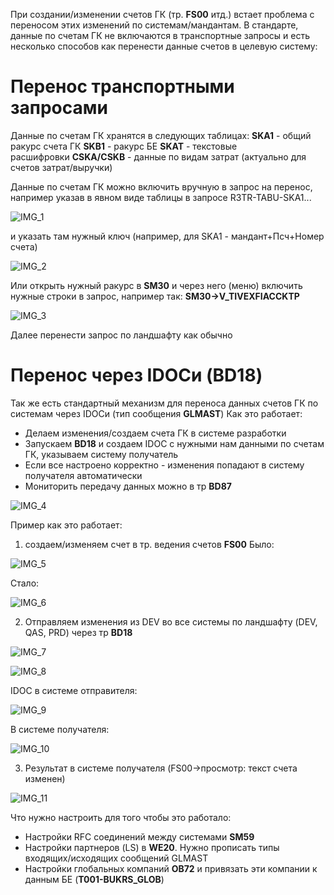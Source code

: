 При создании/изменении счетов ГК (тр. **FS00** итд.) встает проблема с переносом этих изменений по системам/мандантам. В стандарте, данные по счетам ГК не включаются в транспортные запросы и есть несколько способов как перенести данные счетов в целевую систему:

# Перенос транспортными запросами

Данные по счетам ГК хранятся в следующих таблицах: **SKA1** - общий ракурс счета ГК **SKB1** - ракурс БЕ **SKAT** - текстовые расшифровки **CSKA/CSKB** - данные по видам затрат (актуально для счетов затрат/выручки)

Данные по счетам ГК можно включить вручную в запрос на перенос, например указав в явном виде таблицы в запросе R3TR-TABU-SKA1...

![IMG_1](IMGs/IMG_COA1.png)

и указать там нужный ключ (например, для SKA1 - мандант+Псч+Номер счета)

![IMG_2](IMGs/IMG_COA2.png)

Или открыть нужный ракурс в **SM30** и через него (меню) включить нужные строки в запрос, например так: **SM30->V_TIVEXFIACCKTP**

![IMG_3](IMGs/IMG_COA3.png)

Далее перенести запрос по ландшафту как обычно

# Перенос через IDOCи (BD18)

Так же есть стандартный механизм для переноса данных счетов ГК по системам через IDOCи (тип сообщения **GLMAST**) Как это работает:

- Делаем изменения/создаем счета ГК в системе разработки
- Запускаем **BD18** и создаем IDOC с нужными нам данными по счетам ГК, указываем систему получатель
- Если все настроено корректно - изменения попадают в систему получателя автоматически
- Мониторить передачу данных можно в тр **BD87**

![IMG_4](IMGs/IMG_COA4.png)

Пример как это работает:

1. создаем/изменяем счет в тр. ведения счетов **FS00** Было:

![IMG_5](IMGs/IMG_COA5.png)

Стало:

![IMG_6](IMGs/IMG_COA6.png)

2. Отправляем изменения из DEV во все системы по ландшафту (DEV, QAS, PRD) через тр **BD18**

![IMG_7](IMGs/IMG_COA7.png)

![IMG_8](IMGs/IMG_COA8.png)

IDOC в системе отправителя:

![IMG_9](IMGs/IMG_COA9.png)

В системе получателя:

![IMG_10](IMGs/IMG_COA10.png)

3. Результат в системе получателя (FS00->просмотр: текст счета изменен)

![IMG_11](IMGs/IMG_COA11.png)

Что нужно настроить для того чтобы это работало:

- Настройки RFC соединений между системами **SM59**
- Настройки партнеров (LS) в **WE20**. Нужно прописать типы входящих/исходящих сообщений GLMAST
- Настройки глобальных компаний **OB72** и привязать эти компании к данным БЕ (**T001-BUKRS_GLOB**)
